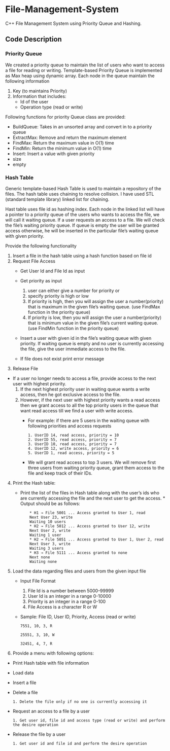 # File-Management-System
C++ File Management System using Priority Queue and Hashing.

## Code Description
### Priority Queue
We created a priority queue to maintain the list of users who want to access a file for reading or writing. Template-based Priority Queue is implemented as Max heap using dynamic
array.
Each node in the queue maintain the following information
1. Key (to maintains Priority)
2. Information that includes:
    * Id of the user
    * Operation type (read or write)

Following functions for priority Queue class are provided:

* BuildQueue: Takes in an unsorted array and convert in to a priority queue
* ExtractMax: Remove and return the maximum element
* FindMax: Return the maximum value in O(1) time
* FindMin: Return the minimum value in O(1) time
* Insert: Insert a value with given priority
* size
* empty

### Hash Table
Generic template-based Hash Table is used to maintain a repository of the files. The hash table uses chaining to
resolve collision. I have used STL (standard template library) linked list for chaining. 

Hast table uses file id as hashing index.
Each node in the linked list will have a pointer to a priority queue of the users who wants to access the file, we will call it waiting
queue. If a user requests an access to a file. We will check the file’s waiting priority queue. If queue is empty the user will be granted
access otherwise, he will be inserted in the particular file’s waiting queue with given priority.


Provide the following functionality
1. Insert a file in the hash table using a hash function based on file id
2. Request File Access
    * Get User Id and File Id as input
    * Get priority as input
        1. user can either give a number for priority or
        2. specify priority is high or low
        3. If priority is high, then you will assign the user a number(priority) that is maximum in the given
        file’s waiting queue. (use FindMax function in the priority queue)
        4. If priority is low, then you will assign the user a number(priority) that is minimum value in the
        given file’s current waiting queue. (use FindMin function in the priority queue)

    * Insert a user with given id in the file’s waiting queue with given priority. If waiting queue is empty and no user is
    currently accessing the file, give the user immediate access to the file.
    * If file does not exist print error message
3. Release File
* If a user no longer needs to access a file, provide access to the next user with highest priority.
    1. If the next highest priority user in waiting queue wants a write access, then he got exclusive access to the
    file.
    2. However, if the next user with highest priority wants a read access then we grant access to all the top
    priority users in the queue that want read access till we find a user with write access.
        * For example: if there are 5 users in the waiting queue with following priorities and access requests
        
              1. UserID 14, read access, priority = 10
              2. UserID 55, read access, priority = 7
              3. UserID 10, read access, priority = 7
              4. UserID 12, write access, priority = 6
              5. UserID 1, read access, priority = 5
              
        * We will grant read access to top 3 users. We will remove first three users from waiting priority
        queue, grant them access to the file and keep track of their IDs.

4. Print the Hash table:

    * Print the list of the files in Hash table along with the user’s ids who are currently accessing the file and the next user
    to get the access.
          * Output should be as follows:
          
              * H1 → File 5001 ... Access granted to User 1, read
              Next User 23, write
              Waiting 10 users
              * H2 → File 5012 ... Access granted to User 12, write
              Next User 2, write
              Waiting 1 user
              * H2 → File 5051 ... Access granted to User 1, User 2, read
              Next User 3, write
              Waiting 3 users
              * H3 → File 5111 ... Access granted to none
              Next none
              Waiting none
              

5. Load the data regarding files and users from the given input file
      * Input File Format
          1. File Id is a number between 5000-99999
          2. User Id is an integer in a range 0-10000
          3. Priority is an integer in a range 0-100
          4. File Access is a character R or W
    * Sample:
          File ID, User ID, Priority, Access (read or write)
          
          7551, 10, 3, R
          
          25551, 3, 10, W
          
          32451, 4, 7, R
          

6. Provide a menu with following options:
* Print Hash table with file information
* Load data
* Insert a file
* Delete a file

      1. Delete the file only if no one is currently accessing it
* Request an access to a file by a user

      1. Get user id, file id and access type (read or write) and perform the desire operation
* Release the file by a user

      1. Get user id and file id and perform the desire operation



